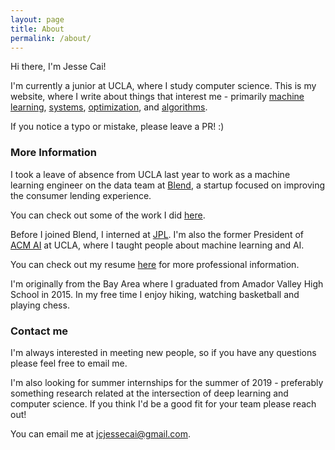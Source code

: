 ```yaml
---
layout: page
title: About
permalink: /about/
---
```


Hi there, I'm Jesse Cai!

I'm currently a junior at UCLA, where I study computer science. This is my website, where I write about things that interest me - primarily [machine learning](https://jcaip.github.io/tags/#machine-learning), [systems](https://jcaip.github.io/tags/#systems), [optimization](https://jcaip.github.io/tags/#optimization), and [algorithms](https://jcaip.github.io/tags/#algorithms).

If you notice a typo or mistake, please leave a PR! :)

### More Information

I took a leave of absence from UCLA last year to work as a machine learning engineer on the data team at [Blend](https://blend.com), a startup focused on improving the consumer lending experience.

You can check out some of the work I did [here](https://blend.com/predicting-submission/).

Before I joined Blend, I interned at [JPL](https://www.jpl.nasa.gov/). I'm also the former President of [ACM AI](https://uclaacmai.github.io/) at UCLA, where I taught people about machine learning and AI.

You can check out my resume [here](/resources/Jesse_Cai_Resume.pdf) for more professional information.

I'm originally from the Bay Area where I graduated from Amador Valley High School in 2015.
In my free time I enjoy hiking, watching basketball and playing chess. 

### Contact me

I'm always interested in meeting new people, so if you have any questions please feel free to email me. 

I'm also looking for summer internships for the summer of 2019 - preferably something research related at the intersection of deep learning and computer science. If you think I'd be a good fit for your team please reach out! 

You can email me at [jcjessecai@gmail.com](mailto:jcjessecai@gmail.com).

